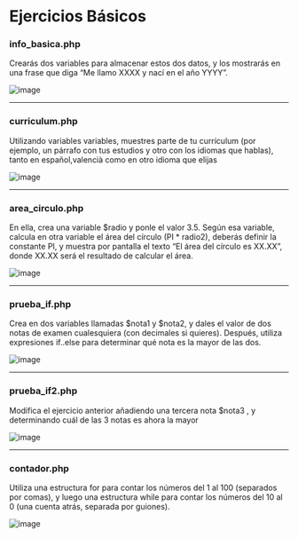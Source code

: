 # Ejercicios Básicos

### info_basica.php
Crearás dos variables para almacenar estos dos datos, y los mostrarás en una frase que diga “Me llamo XXXX y nací en el año YYYY”.

![image](https://github.com/user-attachments/assets/2dcec08f-9690-4280-8709-71324278d80e)

---

### curriculum.php
Utilizando variables variables, muestres parte de tu currículum (por ejemplo, un párrafo con tus estudios y otro con los idiomas que hablas), tanto en español,valencià como en otro idioma que elijas

![image](https://github.com/user-attachments/assets/072dc7fb-d864-46eb-a511-c3f8997d58b0)

---

### area_circulo.php
En ella, crea una variable $radio y ponle el valor 3.5. Según esa variable, calcula en otra variable el área del círculo (PI * radio2), deberás definir la constante PI, y muestra por pantalla el texto “El área del círculo es XX.XX”, donde XX.XX será el resultado de calcular el área.

![image](https://github.com/user-attachments/assets/6e5cf06d-fecf-44fd-ad1a-efc055f02b3b)

---

### prueba_if.php
Crea en dos variables llamadas $nota1 y $nota2, y dales el valor de dos notas de examen cualesquiera (con decimales si quieres). Después, utiliza expresiones if..else para determinar qué nota es la mayor de las dos.

![image](https://github.com/user-attachments/assets/4569328a-da2e-46d5-b0c6-6a740b278048)

---

### prueba_if2.php
Modifica el ejercicio anterior añadiendo una tercera nota $nota3 , y determinando cuál de las 3 notas es ahora la mayor

![image](https://github.com/user-attachments/assets/fd1890b0-35b6-4750-9523-88c7fad5a381)

---

### contador.php
Utiliza una estructura for para contar los números del 1 al 100 (separados por comas), y luego una estructura while para contar los números del 10 al 0 (una cuenta atrás, separada por guiones).

![image](https://github.com/user-attachments/assets/f62e7e4e-2c1a-4113-8855-22aa2114584f)
